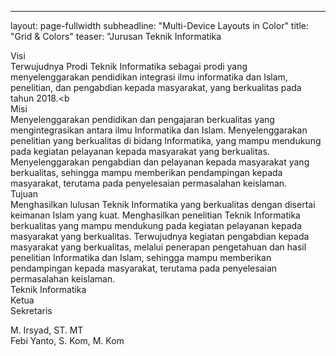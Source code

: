 ---
layout: page-fullwidth
subheadline:  "Multi-Device Layouts in Color"
title:  "Grid & Colors"
teaser: "Jurusan Teknik Informatika

Visi
<br>
Terwujudnya Prodi Teknik Informatika sebagai prodi yang menyelenggarakan pendidikan integrasi ilmu informatika dan Islam, penelitian, dan pengabdian kepada masyarakat, yang berkualitas pada tahun 2018.<b
<br>
Misi
<br>
    Menyelenggarakan pendidikan dan pengajaran berkualitas yang mengintegrasikan antara ilmu Informatika dan Islam.
    Menyelenggarakan penelitian yang berkualitas di bidang Informatika, yang mampu mendukung pada kegiatan pelayanan kepada masyarakat yang berkualitas.
    Menyelenggarakan pengabdian dan pelayanan kepada masyarakat yang berkualitas, sehingga mampu memberikan pendampingan kepada masyarakat, terutama pada penyelesaian permasalahan keislaman.
<br>
Tujuan
<br>
    Menghasilkan lulusan Teknik Informatika yang berkualitas dengan disertai keimanan Islam yang kuat.
    Menghasilkan penelitian Teknik Informatika berkualitas yang mampu mendukung pada kegiatan pelayanan  kepada masyarakat yang berkualitas.
    Terwujudnya kegiatan pengabdian kepada masyarakat yang berkualitas, melalui penerapan pengetahuan dan hasil penelitian Informatika dan Islam, sehingga mampu memberikan pendampingan kepada masyarakat, terutama pada penyelesaian permasalahan keislaman.
<br>
Teknik Informatika
<br>
Ketua
<br>
Sekretaris
<br>	 

M. Irsyad, ST. MT
<br>
Febi Yanto, S. Kom, M. Kom
